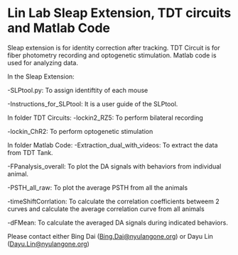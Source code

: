 # Lin Lab Sleap Extension, TDT circuits and Matlab Code
 Sleap extension is for identity correction after tracking. TDT Circuit is for fiber photometry recording and optogenetic stimulation. Matlab code is used for analyzing data.

In the Sleap Extension:

-SLPtool.py: To assign identiftity of each mouse

-Instructions_for_SLPtool: It is a user guide of the SLPtool.

In folder TDT Circuits:
-lockin2_RZ5: To perform bilateral recording

-lockin_ChR2: To perform optogenetic stimulation

In folder Matlab Code:
-Extraction_dual_with_videos: To extract the data from TDT Tank.

-FPanalysis_overall: To plot the DA signals with behaviors from individual animal.

-PSTH_all_raw: To plot the average PSTH from all the animals

-timeShiftCorrlation: To calculate the correlation coefficients betweem 2 curves and calculate the average correlation curve from all animals

-dFMean: To calculate the averaged DA signals during indicated behaviors.



Please contact either Bing Dai (Bing.Dai@nyulangone.org) or Dayu Lin (Dayu.Lin@nyulangone.org)

